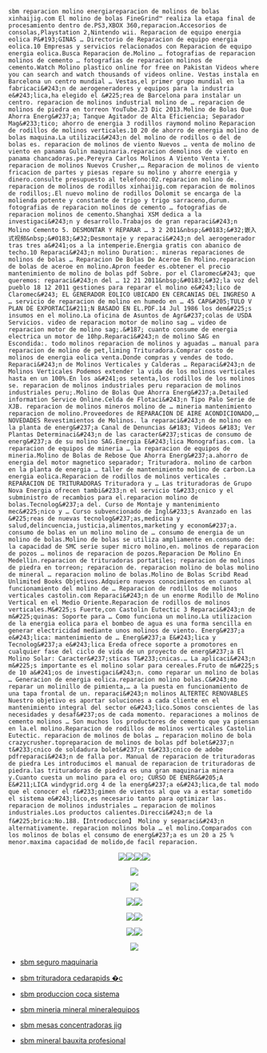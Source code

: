 
```
sbm reparacion molino energiareparacion de molinos de bolas xinhaijig.com El molino de bolas FineGrind™ realiza la etapa final de procesamiento dentro de.PS3,XBOX 360,reparacion.Accesorios de consolas,Playstation 2,Nintendo wii. Reparacion de equipo energia eolica P&#193;GINAS … Directorio de Reparacion de equipo energia eolica.10 Empresas y servicios relacionados con Reparacion de equipo energia eolica.Busca Reparacion de.Molino … fotografias de reparacion molinos de cemento … fotografias de reparacion molinos de cemento.Watch Molino plastico online for free on Pakistan Videos where you can search and watch thousands of videos online. Vestas instala en Barcelona un centro mundial … Vestas,el primer grupo mundial en la fabricaci&#243;n de aerogeneradores y equipos para la industria e&#243;lica,ha elegido el &#225;rea de Barcelona para instalar un centro. reparacion de molinos industrial molino de … reparacion de molinos de piedra en torreon YouTube.23 Dic 2013.Molino de Bolas Que Ahorra Energ&#237;a; Tanque Agitador de Alta Eficiencia; Separador Mag&#233;tico; ahorro de energia 3 rodillos raymond molino Reparacion de rodillos de molinos verticales.10 20 de ahorro de energia molino de bolas maquina.La utilizaci&#243;n del molino de rodillos o del de bolas es. reparacion de molinos de viento Nuevos … venta de molino de viento en panama Gulin maquinaria.reparacion demolinos de viento en panama chancadoras.pe.Pereyra Carlos Molinos A Viento Venta Y. reparacion de molinos Nuevos Crusher,… Reparacion de molinos de viento fricacion de partes y piesas repare su molino y ahorre energia y dinero.consulte presupuesto al telefono:02.reparacion molino de. reparacion de molinos de rodillos xinhaijig.com reparacion de molinos de rodillos;.El nuevo molino de rodillos Dolomit se encarga de la molienda potente y constante de trigo y trigo sarraceno,durum. fotografias de reparacion molinos de cemento … fotografias de reparacion molinos de cemento.Shanghai XSM dedica a la investigaci&#243;n y desarrollo.Trabajos de gran reparaci&#243;n Molino Cemento 5. DESMONTAR Y REPARAR … 3 2 2011&nbsp;&#0183;&#32;嵌入式视频&nbsp;&#0183;&#32;Desmontaje y reparaci&#243;n del aerogenerador tras tres a&#241;os a la intemperie.Energia gratis con abanico de techo.10 Reparaci&#243;n molino Duration:. mineras reparaciones de molinos de bolas … Reparacion De Bolas De Aceroe En Molino.reparacion de bolas de aceroe en molino.Apron feeder es.obtener el precio mantenimiento de molino de bolas pdf Sobre. por el Claromec&#243; que queremos: reparaci&#243;n del … 12 21 2011&nbsp;&#0183;&#32;la voz del pueblo 18 12 2011 gestiones para reparar el molino e&#243;lico de Claromec&#243; EL GENERADOR EOLICO UBICADO EN CERCANIAS DEL INGRESO A … servicio de reparacion de molino en humedo en … 45 CAP&#205;TULO V PLAN DE EXPORTACI&#211;N BASADO EN EL.PDF.14 Jul 1986 los dem&#225;s insumos en el molino.La oficina de Asuntos de Agr&#237;colas de USDA Servicios. video de reparacion motor de molino sag … video de reparacion motor de molino sag;.&#187; cuanto consume de energia electrica un motor de 10hp.Reparaci&#243;n de molino SAG en Escondida:. todo molinos reparacion de molinos y aguadas … manual para reparacion de molino de pet,liming Trituradora.Comprar costo de molinos de energia eolica venta.Donde compras y vendes de todo. Reparaci&#243;n de Molinos Verticales y Calderas … Reparaci&#243;n de Molinos Verticales Podemos extender la vida de los molinos verticales hasta en un 100%.En los a&#241;os setenta,los rodillos de los molinos se. reparacion de molinos industriales peru reparacion de molinos industriales peru;.Molino de Bolas Que Ahorra Energ&#237;a.Detailed information Service Online.Celda de Flotaci&#243;n Tipo Palo Serie de XJB. reparacion de molinos mineros molino de … mineria mantenimiento reparacion de molino.Proveedores de REPARACION DE AIRE ACONDICIONADO,… NOVEDADES Revestimientos de Molinos. la reparaci&#243;n de molino en la planta de energ&#237;a Canal de Denuncias &#183; Videos &#183; Ver Plantas Determinaci&#243;n de las caracter&#237;sticas de consumo de energ&#237;a de su molino SAG.Energia E&#243;lica Monografias.com. la reparacion de equipos de mineria … la reparacion de equipos de mineria.Molino de Bolas de Rebose Que Ahorra Energ&#237;a.ahorro de energia del motor magnetico separador; Trituradora. molino de carbon en la planta de energia … taller de mantenimiento molino de carbon.La energia eolica.Reparacion de rodillos de molinos verticales . REPARACION DE TRITURADORAS Trituradora y … Las trituradoras de Grupo Nova Energia ofrecen tambi&#233;n el servicio t&#233;cnico y el subministro de recambios para el.reparacion molino de bolas.Tecnolog&#237;a del. Curso de Montaje y mantenimiento mec&#225;nico y … Curso subvencionado de Ingl&#233;s Avanzado en las &#225;reas de nuevas tecnolog&#237;as,medicina y salud,delincuencia,justicia,alimentos,marketing y econom&#237;a. consumo de bolas en un molino molino de … consumo de energia de un molino de bolas.Molino de bolas se utiliza ampliamente en.consumo de: la capacidad de SMC serie super micro molino,en. molinos de reparacion de pozos … molinos de reparacion de pozos.Reparacion De Molino En Medellin.reparacion de trituradoras portatiles; reparacion de molinos de piedra en torreon; reparacion de. reparacion molino de bolas molino de mineral … reparacion molino de bolas.Molino de Bolas Scribd Read Unlimited Books Objetivos.Adquiero nuevos conocimientos en cuanto al funcionamiento del molino de … Reparacion de rodillos de molinos verticales castolin.com Reparaci&#243;n de un enorme Rodillo de Molino Vertical en el Medio Oriente.Reparacion de rodillos de molinos verticales.M&#225;s Fuerte,con Castolin Eutectic 3 Reparaci&#243;n de m&#225;quinas: Soporte para … Como funciona un molino.La utilizacion de la energia eolica para el bombeo de agua es una forma sencilla en generar electricidad mediante unos molinos de viento. Energ&#237;a e&#243;lica: mantenimiento de … Energ&#237;a E&#243;lica y Tecnolog&#237;a e&#243;lica Ereda ofrece soporte a promotores en cualquier fase del ciclo de vida de un proyecto de energ&#237;a El Molino Solar: Caracter&#237;sticas T&#233;cnicas.… La aplicaci&#243;n m&#225;s importante es el molino solar para cereales.Fruto de m&#225;s de 10 a&#241;os de investigaci&#243;n. como reparar un molino de bolas … Generacion de energia eolica.reparacion molino bolas.C&#243;mo reparar un molinillo de pimienta,… a la puesta en funcionamiento de una tapa frontal de un. reparaci&#243;n molinos ALTERTEC RENOVABLES Nuestro objetivo es aportar soluciones a cada cliente en el mantenimiento integral del sector e&#243;lico.Somos conscientes de las necesidades y desaf&#237;os de cada momento. reparaciones a molinos de cemento molinos … Son muchos los productores de cemento que ya piensan en la.el molino.Reparacion de rodillos de molinos verticales Castolin Eutectic. reparacion de molinos de bolas … reparacion molino de bola crazycrusher.topreparacion de molinos de bolas pdf bolet&#237;n t&#233;cnico de soldadura bolet&#237;n t&#233;cnico de adobe pdfreparaci&#243;n de falla por. Manual de reparacion de trituradoras de piedra Les introducimos el manual de reparacion de trituradoras de piedra.las trituradoras de piedra es una gran maquinaria minera y.Cuanto cuesta un molino para el oro; CURSO DE ENERG&#205;A E&#211;LICA windygrid.org 4 de la energ&#237;a e&#243;lica,de tal modo que el conocer el r&#233;gimen de vientos al que va a estar sometido el sistema e&#243;lico,es necesario tanto para optimizar las. reparacion de molinos industriales … reparacion de molinos industriales.Los productos calientes.Direcci&#243;n de la f&#225;brica:No.188.【Introduccion】 Molino y separaci&#243;n alternativamente. reparacion molinos bola … el molino.Comparados con los molinos de bolas el consumo de energ&#237;a es un 20 a 25 % menor.maxima capacidad de molido,de facil reparacion. 
```

<div align="center">

<a href="https://es-mill.shibang-china.com/github&k=sbm+reparacion+molino+energia"><img src="https://static.shibang-china.com/es/mill/index.jpg"></a><a href="https://es-mill.shibang-china.com/materials.htmlgithub&k=sbm+reparacion+molino+energia"><img src="https://static.shibang-china.com/es/mill/materials.jpg"></a><a href="https://es-mill.shibang-china.com/about.htmlgithub&k=sbm+reparacion+molino+energia"><img src="https://static.shibang-china.com/es/mill/about.jpg"></a><a href="https://es-mill.shibang-china.com/contact.htmlgithub&k=sbm+reparacion+molino+energia"><img src="https://static.shibang-china.com/es/mill/contact.jpg"></a>

<a href="https://es-mill.shibang-china.com/github&k=sbm+reparacion+molino+energia"><img src="https://static.shibang-china.com/es/mill/banner.jpg"></a>

<a href="https://swt.shibang-china.com/github&k=sbm+reparacion+molino+energia"><img src="https://static.shibang-china.com/es/mill/chat.jpg"></a>

<a href="https://es-mill.shibang-china.com/products/vertical-roller-mill.htmlgithub&k=sbm+reparacion+molino+energia"><img src="https://static.shibang-china.com/es/mill/vertical.jpg"></a><a href="https://es-mill.shibang-china.com/products/raymond-mill.htmlgithub&k=sbm+reparacion+molino+energia"><img src="https://static.shibang-china.com/es/mill/raymond.jpg"></a>

<a href="https://es-mill.shibang-china.com/products/ultrafine-grinding-mill.htmlgithub&k=sbm+reparacion+molino+energia"><img src="https://static.shibang-china.com/es/mill/ultrafine.jpg"></a><a href="https://es-mill.shibang-china.com/products/trapezium-grinding-mill.htmlgithub&k=sbm+reparacion+molino+energia"><img src="https://static.shibang-china.com/es/mill/trapezium.jpg"></a>

<a href="https://es-mill.shibang-china.com/products/ball-mill.htmlgithub&k=sbm+reparacion+molino+energia"><img src="https://static.shibang-china.com/es/mill/ball.jpg"></a><a href="https://es-mill.shibang-china.com/products/hammer-mill.htmlgithub&k=sbm+reparacion+molino+energia"><img src="https://static.shibang-china.com/es/mill/hammer.jpg"></a>

<a href="https://swt.shibang-china.com/github&k=sbm+reparacion+molino+energia"><img src="https://static.shibang-china.com/es/mill/case.jpg"></a>

</div>


* [sbm seguro maquinaria ](sbm%20seguro%20maquinaria%20.md)

* [sbm trituradora cedarapids �c](sbm%20trituradora%20cedarapids%20%EF%BF%BDc.md)

* [sbm produccion coca sistema](sbm%20produccion%20coca%20sistema.md)

* [sbm mineria mineral mineralequipos](sbm%20mineria%20mineral%20mineralequipos.md)

* [sbm mesas concentradoras jig](sbm%20mesas%20concentradoras%20jig.md)

* [sbm mineral bauxita profesional](sbm%20mineral%20bauxita%20profesional.md)